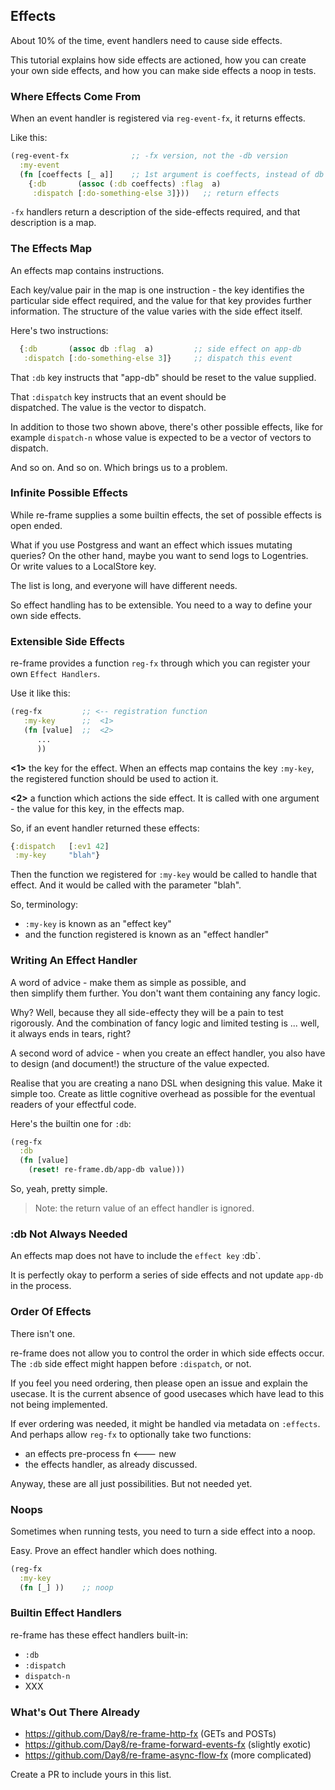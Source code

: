 ## Effects

About 10% of the time, event handlers need to cause side effects.

This tutorial explains how side effects are actioned,
how you can create your own side effects, and how you can 
make side effects a noop in tests.

### Where Effects Come From

When an event handler is registered via `reg-event-fx`, it returns effects.

Like this:  
```clj
(reg-event-fx              ;; -fx version, not the -db version
  :my-event
  (fn [coeffects [_ a]]    ;; 1st argument is coeffects, instead of db     
    {:db       (assoc (:db coeffects) :flag  a)         
     :dispatch [:do-something-else 3]}))   ;; return effects
```

`-fx` handlers return a description of the side-effects required, and that description is a map. 

### The Effects Map 

An effects map contains instructions.

Each key/value pair in the map is one instruction - the key identifies 
the particular side effect required, and the value for that key provides 
further information. The structure of the value varies with the side 
effect itself.

Here's two instructions: 
```cljs 
  {:db       (assoc db :flag  a)         ;; side effect on app-db
   :dispatch [:do-something-else 3]}     ;; dispatch this event
```

That `:db` key instructs that "app-db" should be reset to the
value supplied.  

That `:dispatch` key instructs that an event should be  
dispatched. The value is the vector to dispatch.
 
In addition to those two shown above, there's other possible
effects, like for example `dispatch-n` whose value is
expected to be a vector of vectors to dispatch.
 
And so on. And so on. Which brings us to a problem. 
 
### Infinite Possible Effects

While re-frame supplies a some builtin effects, the set of 
possible effects is open ended.
 
What if you use Postgress and want an effect which issues mutating 
queries?  On the other hand, maybe you want to send logs to Logentries.  
Or write values to a LocalStore key. 

The list is long, and everyone will have different needs.

So effect handling has to be extensible. You need to a way to define your own side effects. 
 
### Extensible Side Effects

re-frame provides a function `reg-fx` through which you can register your own `Effect Handlers`.

Use it like this:
```clj
(reg-fx         ;; <-- registration function
   :my-key      ;;  <1> 
   (fn [value]  ;;  <2>
      ...
      ))
```
 
__<1>__  the key for the effect.  When an effects map contains 
the key `:my-key`, the registered function should be used to action it. <br>

__<2>__  a function which actions the side effect. It is called 
with one argument - the value for this key, in the effects map. 

So, if an event handler returned these effects:
```clj
{:dispatch   [:ev1 42]
 :my-key     "blah"}
```

Then the function we registered for `:my-key` would be called to handle that effect. And it would be
called with the parameter "blah".

So, terminology:
  - `:my-key` is known as an "effect key"
  - and the function registered is known as an "effect handler"
 
### Writing An Effect Handler

A word of advice - make them as simple as possible, and  
then simplify them further.  You don't want them containing any fancy logic.  
 
Why?  Well, because they all side-effecty they will be a pain to 
test rigorously. And the combination of fancy logic 
and limited testing is ... well, it always ends in tears, right?

A second word of advice - when you create an effect handler, 
you also have to design (and document!) the structure of the 
value expected. 

Realise that you are creating a nano DSL when designing this value. 
Make it simple too.  Create as little cognitive overhead as possible 
for the eventual readers of your effectful code.


Here's the builtin one for `:db`:
```clj
(reg-fx
  :db
  (fn [value]
    (reset! re-frame.db/app-db value)))
```

So, yeah, pretty simple.  

> Note: the return value of an effect handler is ignored.

### :db Not Always Needed

An effects map does not have to include the `effect key` :db`. 

It is perfectly okay to perform a series of side effects 
and not update `app-db` in the process.
 
### Order Of Effects

There isn't one.

re-frame does not allow you to control the order in 
which side effects occur. The `:db` side effect 
might happen before `:dispatch`, or not. 

If you feel you need ordering, then please 
open an issue and explain the usecase. It is the current absence of 
good usecases which have lead to this not being implemented. 

If ever ordering was needed, it might be handled via metadata on `:effects`. And 
perhaps allow `reg-fx` to optionally take two functions:
  - an effects pre-process fn <--- new
  - the effects handler, as already discussed.

Anyway, these are all just possibilities. But not needed yet. 


### Noops

Sometimes when running tests, you need to turn a side effect into a noop. 

Easy. Prove an effect handler which does nothing. 

```clj
(reg-fx
  :my-key 
  (fn [_] ))    ;; noop
```


### Builtin Effect Handlers

re-frame has these effect handlers built-in:
  - `:db`
  - `:dispatch`
  - `dispatch-n`
  - XXX
  
### What's Out There Already

  - https://github.com/Day8/re-frame-http-fx   (GETs and POSTs)
  - https://github.com/Day8/re-frame-forward-events-fx  (slightly exotic)
  - https://github.com/Day8/re-frame-async-flow-fx  (more complicated)

Create a PR to include yours in this list. 
